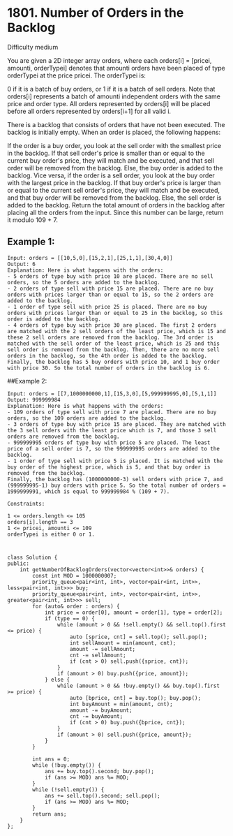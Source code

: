 # 1801. Number of Orders in the Backlog
Difficulty medium

You are given a 2D integer array orders, where each orders[i] = [pricei, amounti, orderTypei] denotes that amounti orders have been placed of type orderTypei at the price pricei. The orderTypei is:

0 if it is a batch of buy orders, or
1 if it is a batch of sell orders.
Note that orders[i] represents a batch of amounti independent orders with the same price and order type. All orders represented by orders[i] will be placed before all orders represented by orders[i+1] for all valid i.

There is a backlog that consists of orders that have not been executed. The backlog is initially empty. When an order is placed, the following happens:

If the order is a buy order, you look at the sell order with the smallest price in the backlog. If that sell order's price is smaller than or equal to the current buy order's price, they will match and be executed, and that sell order will be removed from the backlog. Else, the buy order is added to the backlog.
Vice versa, if the order is a sell order, you look at the buy order with the largest price in the backlog. If that buy order's price is larger than or equal to the current sell order's price, they will match and be executed, and that buy order will be removed from the backlog. Else, the sell order is added to the backlog.
Return the total amount of orders in the backlog after placing all the orders from the input. Since this number can be large, return it modulo 109 + 7.


## Example 1:
```
Input: orders = [[10,5,0],[15,2,1],[25,1,1],[30,4,0]]
Output: 6
Explanation: Here is what happens with the orders:
- 5 orders of type buy with price 10 are placed. There are no sell orders, so the 5 orders are added to the backlog.
- 2 orders of type sell with price 15 are placed. There are no buy orders with prices larger than or equal to 15, so the 2 orders are added to the backlog.
- 1 order of type sell with price 25 is placed. There are no buy orders with prices larger than or equal to 25 in the backlog, so this order is added to the backlog.
- 4 orders of type buy with price 30 are placed. The first 2 orders are matched with the 2 sell orders of the least price, which is 15 and these 2 sell orders are removed from the backlog. The 3rd order is matched with the sell order of the least price, which is 25 and this sell order is removed from the backlog. Then, there are no more sell orders in the backlog, so the 4th order is added to the backlog.
Finally, the backlog has 5 buy orders with price 10, and 1 buy order with price 30. So the total number of orders in the backlog is 6.
```


##Example 2:
```
Input: orders = [[7,1000000000,1],[15,3,0],[5,999999995,0],[5,1,1]]
Output: 999999984
Explanation: Here is what happens with the orders:
- 109 orders of type sell with price 7 are placed. There are no buy orders, so the 109 orders are added to the backlog.
- 3 orders of type buy with price 15 are placed. They are matched with the 3 sell orders with the least price which is 7, and those 3 sell orders are removed from the backlog.
- 999999995 orders of type buy with price 5 are placed. The least price of a sell order is 7, so the 999999995 orders are added to the backlog.
- 1 order of type sell with price 5 is placed. It is matched with the buy order of the highest price, which is 5, and that buy order is removed from the backlog.
Finally, the backlog has (1000000000-3) sell orders with price 7, and (999999995-1) buy orders with price 5. So the total number of orders = 1999999991, which is equal to 999999984 % (109 + 7).
```


```
Constraints:

1 <= orders.length <= 105
orders[i].length == 3
1 <= pricei, amounti <= 109
orderTypei is either 0 or 1.
```


#
```
class Solution {
public:
    int getNumberOfBacklogOrders(vector<vector<int>>& orders) {
        const int MOD = 1000000007;
        priority_queue<pair<int, int>, vector<pair<int, int>>, less<pair<int, int>>> buy;
        priority_queue<pair<int, int>, vector<pair<int, int>>, greater<pair<int, int>>> sell;
        for (auto& order : orders) {
            int price = order[0], amount = order[1], type = order[2];
            if (type == 0) {
                while (amount > 0 && !sell.empty() && sell.top().first <= price) {
                    auto [sprice, cnt] = sell.top(); sell.pop();
                    int sellAmount = min(amount, cnt);
                    amount -= sellAmount;
                    cnt -= sellAmount;
                    if (cnt > 0) sell.push({sprice, cnt});
                }
                if (amount > 0) buy.push({price, amount});
            } else {
                while (amount > 0 && !buy.empty() && buy.top().first >= price) {
                    auto [bprice, cnt] = buy.top(); buy.pop();
                    int buyAmount = min(amount, cnt);
                    amount -= buyAmount;
                    cnt -= buyAmount;
                    if (cnt > 0) buy.push({bprice, cnt});
                }
                if (amount > 0) sell.push({price, amount});
            }
        }

        int ans = 0;
        while (!buy.empty()) {
            ans += buy.top().second; buy.pop();
            if (ans >= MOD) ans %= MOD;
        }
        while (!sell.empty()) {
            ans += sell.top().second; sell.pop();
            if (ans >= MOD) ans %= MOD;
        }
        return ans;
    }
};
```